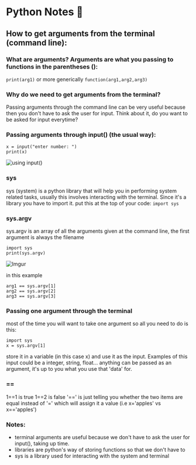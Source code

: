 # Python Notes 🌁

## How to get arguments from the terminal (command line):

### What are arguments? Arguments are what you passing to functions in the parentheses ():
`print(arg1)`
or more generically
`function(arg1,arg2,arg3)`

### Why do we need to get arguments from the terminal?
  Passing arguments through the command line can be very useful because
  then you don't have to ask the user for input.
  Think about it, do you want to be asked for input everytime? 
  
### Passing arguments through input() (the usual way): 
```
x = input("enter number: ")
print(x)
```

![using input()](https://i.imgur.com/VHa4Ujo.png)

### sys
  sys (system) is a python library that will help you in performing system related tasks,
  usually this involves interacting with the terminal. 
  Since it's a library you have to import it.
  put this at the top of your code:
  `import sys`
  

### sys.argv 
  sys.argv is an array of all the arguments given at the command line,
  the first argument is always the filename
 
```
import sys
print(sys.argv)
```
  
![Imgur](https://i.imgur.com/8w9xQSq.jpg)
  
in this example 
```
arg1 == sys.argv[1]
arg2 == sys.argv[2]
arg3 == sys.argv[3]
```
 

### Passing one argument through the terminal
most of the time you will want to take one argument so all you need to do is this:
```
import sys
x = sys.argv[1]  
```
store it in a variable (in this case x) and use it as the input.
Examples of this input could be a integer, string, float... anything can be passed as an argument,
it's up to you what you use that 'data' for.

### ==
1==1 is true
1==2 is false
'==' is just telling you whether the two items are equal instead of '=' which will assign it a value (i.e x='apples' vs x=='apples')

### Notes:
* terminal arguments are useful because we don't have to ask the user for input(), taking up time.
* libraries are python's way of storing functions so that we don't have to
* sys is a library used for interacting with the system and terminal



